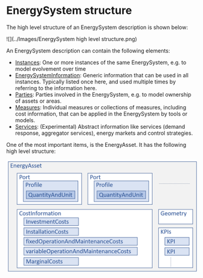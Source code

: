 # EnergySystem structure

The high level structure of an EnergySystem description is shown below:

![](../Images/EnergySystem high level structure.png)

An EnergySystem description can contain the following elements:
- [Instances](data-types/energy-system.md#instances): One or more instances of the same EnergySystem, e.g. to model evolvement over time
- [EnergySystemInformation](data-types/energysysteminformation/README.md): Generic information that can be used in all instances. Typically listed once here, and used multiple times by referring to the information here.
- [Parties](data-types/energy-system.md#parties): Parties involved in the EnergySystem, e.g. to model ownership of assets or areas.
- [Measures](data-types/energy-system.md#measures): Individual measures or collections of measures, including cost information, that can be applied in the EnergySystem by tools or models.
- [Services](data-types/items-assets-and-energyassets/README.md#services): (Experimental) Abstract information like services (demand response, aggregator services), energy markets and control strategies.

One of the most important items, is the EnergyAsset. It has the following high level structure:

![](../Images/EnergyAssetStructure.png)